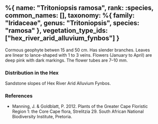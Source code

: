 %{
    name: "Tritoniopsis ramosa",
    rank: :species,
    common_names: [],
    taxonomy: %{
        family: "Iridaceae",
        genus: "Tritoniopsis",
        species: "ramosa"
    },
    vegetation_type_ids: ["hex_river_arid_alluvium_fynbos"]
}
---

Cormous geophyte betwen 15 and 50 cm. Has slender branches. Leaves are linear to lance-shaped with 1 to 3 veins.
Flowers (January to April) are deep pink with dark markings. The flower tubes are
7–10 mm.
<!-- read more -->

### Distribution in the Hex

Sandstone slopes of Hex River Arid Alluvium Fynbos.

### References

* Manning, J. & Goldblatt, P. 2012. Plants of the Greater Cape Floristic Region 1: the Core Cape flora, Strelitzia 29. South African National Biodiversity Institute, Pretoria.